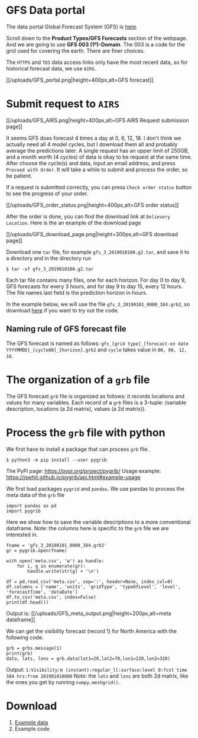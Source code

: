 # GFS Data portal
The data portal Global Forecast System (GFS) is [here](https://www.ncdc.noaa.gov/data-access/model-data/model-datasets/global-forcast-system-gfs).

Scroll down to the **Product Types/GFS Forecasts** section of the webpage.
And we are going to use **GFS 003 (1º)-Domain**. 
The 003 is a code for the grid used for covering the earth. There are finer choices.  

The `HTTPS` and `TDS` data access links only have the most recent data, so for historical forecast data, we use `AIRS`.

[[/uploads/GFS_portal.png|height=400px,alt=GFS forecast]]

# Submit request to `AIRS`

[[/uploads/GFS_AIRS.png|height=400px,alt=GFS AIRS Request submission page]]

It seems GFS does forecast 4 times a day at 0, 6, 12, 18. I don't think we actually need all 4 model cycles, but I download them all and probably average the predictions later. A single request has an upper limit of 250GB, and a month worth (4 cycles) of data is okay to be request at the same time. After choose the cycle(s) and data, input an email address, and press `Proceed with Order`. It will take a while to submit and process the order, so be patient. 

If a request is submitted correctly, you can press `Check order status` button to see the progress of your order.

[[/uploads/GFS_order_status.png|height=400px,alt=GFS order status]]

After the order is done, you can find the download link at `Delievery Location`. Here is the an example of the download page

[[/uploads/GFS_download_page.png|height=300px,alt=GFS download page]]

Download one `tar` file, for example `gfs_3_2019010100.g2.tar`, and save it to a directory and in the directory run
```
$ tar -xf gfs_3_2019010100.g2.tar
```
Each tar file contains many files, one for each horizon. For day 0 to day 9, GFS forecasts for every 3 hours, and for day 9 to day 15, every 12 hours. The file names last field is the prediction horizon in hours. 

In the example below, we will use the file `gfs_3_20190101_0000_384.grb2`, so download [here](/uploads/gfs_3_20190101_0000_384.grb2) if you want to try out the code.

## Naming rule of GFS forecast file
The GFS forecast is named as follows: `gfs_[grid type]_[forecast-on date YYYYMMDD]_[cycle00]_[horizon].grb2` and `cycle` takes value in `00, 06, 12, 18`.

# The organization of a `grb` file
The GFS forecast `grb` file is organized as follows: it records locations and values for many variables. Each record of a `grb` files is a 3-tuple: (variable description, locations (a 2d matrix), values (a 2d matrix)).

# Process the `grb` file with python
We first have to install a package that can process `grb` file. 
```
$ python3 -m pip install --user pygrib
```
The PyPi page: https://pypi.org/project/pygrib/
Usage example: https://jswhit.github.io/pygrib/api.html#example-usage

We first load packages `pygrid` and `pandas`. We use pandas to process the meta data of the `grb` file 
```
import pandas as pd
import pygrib
```
Here we show how to save the variable descriptions to a more conventional dataframe. 
Note: the columns here is specific to the `grb` file we are interested in. 
```
fname = 'gfs_3_20190101_0000_384.grb2'
gr = pygrib.open(fname)

with open('meta.csv', 'w') as handle:
    for i, g in enumerate(gr):
        handle.write(str(g) + '\n')

df = pd.read_csv('meta.csv', sep=':', header=None, index_col=0)
df.columns = ['name', 'units', 'gridType', 'typeOfLevel', 'level', 'forecastTime', 'dataDate']
df.to_csv('meta.csv', index=False)
print(df.head())
```
Output is:
[[/uploads/GFS_meta_output.png|height=200px,alt=meta dataframe]]

We can get the visibility forecast (record 1) for North America with the following code.
```
grb = grbs.message(1)
print(grb)
data, lats, lons = grb.data(lat1=20,lat2=70,lon1=220,lon2=320)
```
Output: `1:Visibility:m (instant):regular_ll:surface:level 0:fcst time 384 hrs:from 201901010000`
Note: the `lats` and `lons` are both 2d matrix, like the ones you get by running `numpy.meshgrid()`.


# Download
1. [Example data](/uploads/gfs_3_20190101_0000_384.grb2)
2. Example code